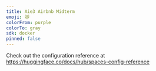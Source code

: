 ```yaml
---
title: Aie3 Airbnb Midterm
emoji: 😻
colorFrom: purple
colorTo: gray
sdk: docker
pinned: false
---
```


Check out the configuration reference at https://huggingface.co/docs/hub/spaces-config-reference
